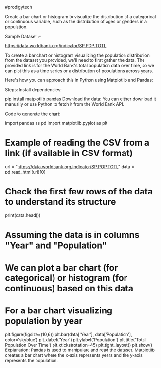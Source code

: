 #prodigytech



Create a bar chart or histogram to visualize the distribution of a categorical or continuous variable, such as the distribution of ages or genders in a population.

Sample Dataset :-

https://data.worldbank.org/indicator/SP.POP.TOTL

To create a bar chart or histogram visualizing the population distribution from the dataset you provided, we'll need to first gather the data. The provided link is for the World Bank's total population data over time, so we can plot this as a time series or a distribution of populations across years.

Here's how you can approach this in Python using Matplotlib and Pandas:

Steps:
Install dependencies:

pip install matplotlib pandas
Download the data: You can either download it manually or use Python to fetch it from the World Bank API.

Code to generate the chart:

import pandas as pd
import matplotlib.pyplot as plt

# Example of reading the CSV from a link (if available in CSV format)
url = "https://data.worldbank.org/indicator/SP.POP.TOTL"
data = pd.read_html(url)[0]

# Check the first few rows of the data to understand its structure
print(data.head())

# Assuming the data is in columns "Year" and "Population"
# We can plot a bar chart (for categorical) or histogram (for continuous) based on this data

# For a bar chart visualizing population by year
plt.figure(figsize=(10,6))
plt.bar(data['Year'], data['Population'], color='skyblue')
plt.xlabel('Year')
plt.ylabel('Population')
plt.title('Total Population Over Time')
plt.xticks(rotation=45)
plt.tight_layout()
plt.show()
Explanation:
Pandas is used to manipulate and read the dataset.
Matplotlib creates a bar chart where the x-axis represents years and the y-axis represents the population.







